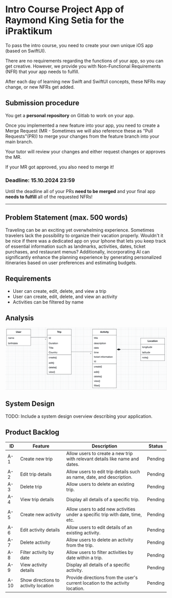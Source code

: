# Intro Course Project App of Raymond King Setia for the iPraktikum

To pass the intro course, you need to create your own unique iOS app (based on SwiftUI).

There are no requirements regarding the functions of your app, so you can get creative.
However, we provide you with Non-Functional Requirements (NFR) that your app needs to fulfill.

After each day of learning new Swift and SwiftUI concepts, these NFRs may change, or new NFRs get added.

## Submission procedure

You get a **personal repository** on Gitlab to work on your app.

Once you implemented a new feature into your app, you need to create a Merge Request (MR - Sometimes we will also reference these as "Pull Requests"(PR)) to merge your changes from the feature branch into your main branch.

Your tutor will review your changes and either request changes or approves the MR.

If your MR got approved, you also need to merge it!

### Deadline: **15.10.2024 23:59**

Until the deadline all of your PRs **need to be merged** and your final app **needs to fulfill** all of the requested NFRs!

---

## Problem Statement (max. 500 words)

Traveling can be an exciting yet overwhelming experience. Sometimes travelers lack the possibility to organize their vacation properly. Wouldn't it be nice if there was a dedicated app on your Iphone that lets you keep track of essential information such as landmarks, activities, dates, ticket purchases, and restaurant menus? Additionally, incorporating AI can significantly enhance the planning experience by generating personalized itineraries based on user preferences and estimating budgets.

## Requirements

- User can create, edit, delete, and view a trip
- User can create, edit, delete, and view an activity
- Activities can be filtered by name

## Analysis

![UML-Diagram](./UML-Diagram.png)

## System Design

TODO: Include a system design overview describing your application.

## Product Backlog


| ID  | Feature                              | Description                                                                  | Status  |
| --- | ------------------------------------ | ---------------------------------------------------------------------------  | ------- |
| A-1 | Create new trip                      | Allow users to create a new trip with relevant details like name and dates.  | Pending |
| A-2 | Edit trip details                    | Allow users to edit trip details such as name, date, and description.        | Pending |
| A-3 | Delete trip                          | Allow users to delete an existing trip.                                      | Pending |
| A-4 | View trip details                    | Display all details of a specific trip.                                      | Pending |
| A-5 | Create new activity                  | Allow users to add new activities under a specific trip with date, time, etc.| Pending |
| A-6 | Edit activity details                | Allow users to edit details of an existing activity.                         | Pending |
| A-7 | Delete activity                      | Allow users to delete an activity from the trip.                             | Pending |
| A-8 | Filter activity by date              | Allow users to filter activities by date within a trip.                      | Pending |
| A-9 | View activity details                | Display all details of a specific activity.                                  | Pending |
| A-10| Show directions to activity location | Provide directions from the user's current location to the activity location.| Pending |
